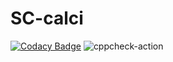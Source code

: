 # SC-calci

[![Codacy Badge](https://api.codacy.com/project/badge/Grade/bffbe764fabb4e9f8a3bd1ca56b0a6e1)](https://app.codacy.com/manual/99002604/SC-calci?utm_source=github.com&utm_medium=referral&utm_content=99002604/SC-calci&utm_campaign=Badge_Grade_Dashboard)
![cppcheck-action](https://github.com/99002604/SC-calci/workflows/cppcheck-action/badge.svg)
